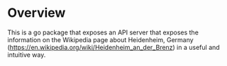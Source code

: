 # Overview

This is a go package that exposes an API server that exposes the information on
the Wikipedia page about Heidenheim, Germany
(<https://en.wikipedia.org/wiki/Heidenheim_an_der_Brenz>) in a useful and
intuitive way.
